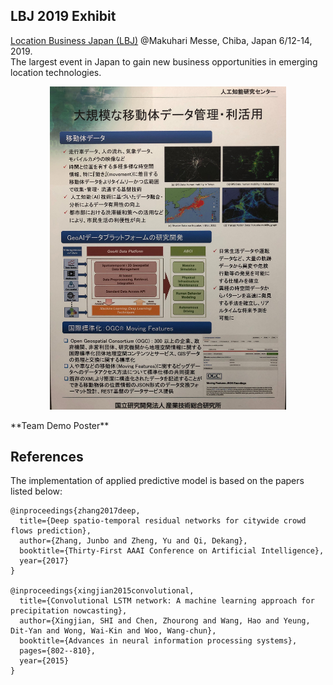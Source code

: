 ## LBJ 2019 Exhibit
[Location Business Japan (LBJ)](https://www.f2ff.jp/2019/lbj/) @Makuhari Messe, Chiba, Japan 6/12-14, 2019.
<br>The largest event in Japan to gain new business opportunities in emerging location technologies.

<p align="center"><img src="figures/LBJ19-poster.jpg" width="75%" height="75%"></p>
**Team Demo Poster**

## References
The implementation of applied predictive model is based on the papers listed below:
```
@inproceedings{zhang2017deep,
  title={Deep spatio-temporal residual networks for citywide crowd flows prediction},
  author={Zhang, Junbo and Zheng, Yu and Qi, Dekang},
  booktitle={Thirty-First AAAI Conference on Artificial Intelligence},
  year={2017}
}

@inproceedings{xingjian2015convolutional,
  title={Convolutional LSTM network: A machine learning approach for precipitation nowcasting},
  author={Xingjian, SHI and Chen, Zhourong and Wang, Hao and Yeung, Dit-Yan and Wong, Wai-Kin and Woo, Wang-chun},
  booktitle={Advances in neural information processing systems},
  pages={802--810},
  year={2015}
}
```
